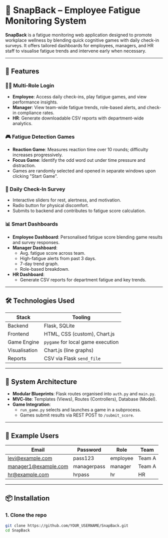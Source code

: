 # 🧠 SnapBack – Employee Fatigue Monitoring System

**SnapBack** is a fatigue monitoring web application designed to promote workplace wellness by blending quick cognitive games with daily check-in surveys. It offers tailored dashboards for employees, managers, and HR staff to visualise fatigue trends and intervene early when necessary.

---

## 🚀 Features

### 👩‍💼 Multi-Role Login
- **Employee**: Access daily check-ins, play fatigue games, and view performance insights.
- **Manager**: View team-wide fatigue trends, role-based alerts, and check-in compliance rates.
- **HR**: Generate downloadable CSV reports with department-wide analytics.

### 🎮 Fatigue Detection Games
- **Reaction Game**: Measures reaction time over 10 rounds; difficulty increases progressively.
- **Focus Game**: Identify the odd word out under time pressure and distraction.
- Games are randomly selected and opened in separate windows upon clicking "Start Game".

### 📝 Daily Check-In Survey
- Interactive sliders for rest, alertness, and motivation.
- Radio button for physical discomfort.
- Submits to backend and contributes to fatigue score calculation.

### 📊 Smart Dashboards
- **Employee Dashboard**: Personalised fatigue score blending game results and survey responses.
- **Manager Dashboard**: 
  - Avg. fatigue score across team.
  - High-fatigue alerts from past 3 days.
  - 7-day trend graph.
  - Role-based breakdown.
- **HR Dashboard**: 
  - Generate CSV reports for department fatigue and key trends.

---

## 🛠️ Technologies Used

| Stack        | Tooling                            |
|--------------|-------------------------------------|
| Backend      | Flask, SQLite                       |
| Frontend     | HTML, CSS (custom), Chart.js        |
| Game Engine  | `pygame` for local game execution   |
| Visualisation| Chart.js (line graphs)              |
| Reports      | CSV via Flask `send_file`           |

---

## 🧩 System Architecture

- **Modular Blueprints**: Flask routes organised into `auth.py` and `main.py`.
- **MVC-lite**: Templates (Views), Routes (Controllers), Database (Model).
- **Game Integration**:
  - `run_game.py` selects and launches a game in a subprocess.
  - Games submit results via REST POST to `/submit_score`.

---

## 🧪 Example Users

| Email                  | Password     | Role     | Team     |
|------------------------|--------------|----------|----------|
| levi@example.com       | pass123      | employee | Team A   |
| manager1@example.com   | managerpass  | manager  | Team A   |
| hr@example.com         | hrpass       | hr       | HR       |


---

## 📦 Installation

### 1. Clone the repo
```bash
git clone https://github.com/YOUR_USERNAME/SnapBack.git
cd SnapBack

